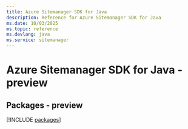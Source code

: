 ```yaml
---
title: Azure Sitemanager SDK for Java
description: Reference for Azure Sitemanager SDK for Java
ms.date: 10/03/2025
ms.topic: reference
ms.devlang: java
ms.service: sitemanager
---
```

# Azure Sitemanager SDK for Java - preview
## Packages - preview
[!INCLUDE [packages](sitemanager-index.md)]